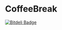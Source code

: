 # CoffeeBreak


[![Bitdeli Badge](https://d2weczhvl823v0.cloudfront.net/josheche/coffeebreak305/trend.png)](https://bitdeli.com/free "Bitdeli Badge")

